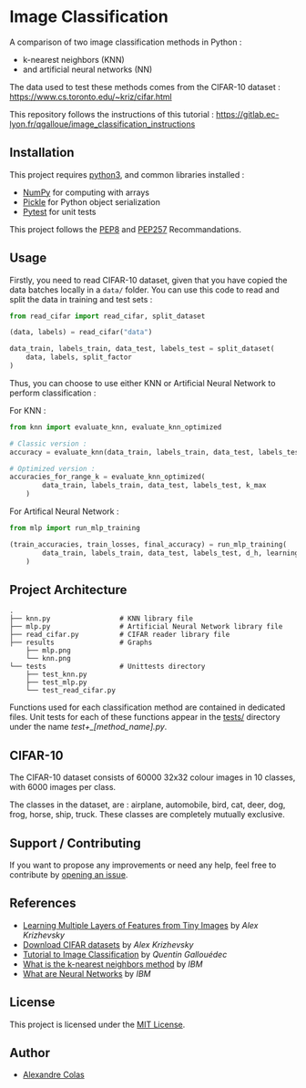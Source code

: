 # Image Classification

A comparison of two image classification methods in Python :

- k-nearest neighbors (KNN)
- and artificial neural networks (NN)

The data used to test these methods comes from the CIFAR-10 dataset : https://www.cs.toronto.edu/~kriz/cifar.html

This repository follows the instructions of this tutorial : https://gitlab.ec-lyon.fr/qgalloue/image_classification_instructions

## Installation

This project requires [python3](https://www.python.org/), and common libraries installed :

- [NumPy](https://numpy.org/) for computing with arrays
- [Pickle](https://docs.python.org/3/library/pickle.html) for Python object serialization
- [Pytest](https://docs.pytest.org/en/7.1.x/) for unit tests

This project follows the [PEP8](https://peps.python.org/pep-0008/) and [PEP257](https://peps.python.org/pep-0257/) Recommandations.

## Usage

Firstly, you need to read CIFAR-10 dataset, given that you have copied the data batches locally in a `data/` folder.
You can use this code to read and split the data in training and test sets :

```Python
from read_cifar import read_cifar, split_dataset

(data, labels) = read_cifar("data")

data_train, labels_train, data_test, labels_test = split_dataset(
    data, labels, split_factor
)
```

Thus, you can choose to use either KNN or Artificial Neural Network to perform classification :

For KNN :

```Python
from knn import evaluate_knn, evaluate_knn_optimized

# Classic version :
accuracy = evaluate_knn(data_train, labels_train, data_test, labels_test, k)

# Optimized version :
accuracies_for_range_k = evaluate_knn_optimized(
        data_train, labels_train, data_test, labels_test, k_max
    )

```

For Artifical Neural Network :

```Python
from mlp import run_mlp_training

(train_accuracies, train_losses, final_accuracy) = run_mlp_training(
        data_train, labels_train, data_test, labels_test, d_h, learning_rate, num_epoch
    )
```

## Project Architecture

    .
    ├── knn.py                 # KNN library file
    ├── mlp.py                 # Artificial Neural Network library file
    ├── read_cifar.py          # CIFAR reader library file
    ├── results                # Graphs
        ├── mlp.png
        └── knn.png
    └── tests                  # Unittests directory
        ├── test_knn.py
        ├── test_mlp.py
        └── test_read_cifar.py

Functions used for each classification method are contained in dedicated files.
Unit tests for each of these functions appear in the [tests/](tests/) directory under the name _test+\_[method_name].py_.

## CIFAR-10

The CIFAR-10 dataset consists of 60000 32x32 colour images in 10 classes, with 6000 images per class.

The classes in the dataset, are : airplane, automobile, bird, cat, deer, dog, frog, horse, ship, truck.
These classes are completely mutually exclusive.

## Support / Contributing

If you want to propose any improvements or need any help, feel free to contribute by [opening an issue](https://gitlab.ec-lyon.fr/colasa/image-classification/-/issues/new).

## References

- [Learning Multiple Layers of Features from Tiny Images](https://www.cs.toronto.edu/~kriz/learning-features-2009-TR.pdf) by _Alex Krizhevsky_
- [Download CIFAR datasets](https://www.cs.toronto.edu/~kriz/cifar.html) by _Alex Krizhevsky_
- [Tutorial to Image Classification](https://gitlab.ec-lyon.fr/qgalloue/image_classification_instructions) by _Quentin Gallouédec_
- [What is the k-nearest neighbors method](https://www.ibm.com/topics/knn) by _IBM_
- [What are Neural Networks](https://www.ibm.com/cloud/learn/neural-networks) by _IBM_

## License

This project is licensed under the [MIT License](https://github.com/git/git-scm.com/blob/main/MIT-LICENSE.txt).

## Author

- [Alexandre Colas](https://gitlab.ec-lyon.fr/colasa)

